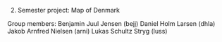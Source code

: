 2. Semester project: Map of Denmark

Group members:
Benjamin Juul Jensen (bejj)
Daniel Holm Larsen (dhla)
Jakob Arnfred Nielsen (arni)
Lukas Schultz Stryg (luss)
